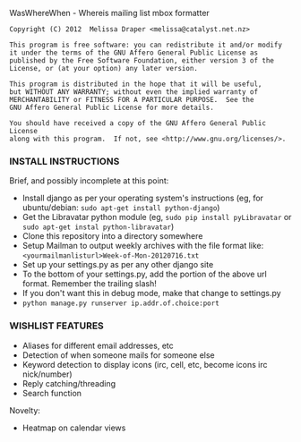 WasWhereWhen - Whereis mailing list mbox formatter

    Copyright (C) 2012  Melissa Draper <melissa@catalyst.net.nz>

    This program is free software: you can redistribute it and/or modify
    it under the terms of the GNU Affero General Public License as
    published by the Free Software Foundation, either version 3 of the
    License, or (at your option) any later version.

    This program is distributed in the hope that it will be useful,
    but WITHOUT ANY WARRANTY; without even the implied warranty of
    MERCHANTABILITY or FITNESS FOR A PARTICULAR PURPOSE.  See the
    GNU Affero General Public License for more details.

    You should have received a copy of the GNU Affero General Public License
    along with this program.  If not, see <http://www.gnu.org/licenses/>.

### INSTALL INSTRUCTIONS ###

Brief, and possibly incomplete at this point:

* Install django as per your operating system's instructions
  (eg, for ubuntu/debian: `sudo apt-get install python-django`)
* Get the Libravatar python module
  (eg, `sudo pip install pyLibravatar` or `sudo apt-get instal python-libravatar`)
* Clone this repository into a directory somewhere
* Setup Mailman to output weekly archives with the file format like:
  `<yourmailmanlisturl>Week-of-Mon-20120716.txt`
* Set up your settings.py as per any other django site
* To the bottom of your settings.py, add the <yourmailmanlisturl> portion
  of the above url format. Remember the trailing slash!
* If you don't want this in debug mode, make that change to settings.py
* `python manage.py runserver ip.addr.of.choice:port`



### WISHLIST FEATURES ###
* Aliases for different email addresses, etc
* Detection of when someone mails for someone else
* Keyword detection to display icons (irc, cell, etc, become icons irc nick/number)
* Reply catching/threading
* Search function

Novelty:
* Heatmap on calendar views

